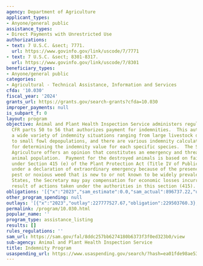 ```yaml
---
agency: Department of Agriculture
applicant_types:
- Anyone/general public
assistance_types:
- Direct Payments with Unrestricted Use
authorizations:
- text: 7 U.S.C. &sect; 7771.
  url: https://www.govinfo.gov/link/uscode/7/7771
- text: 7 U.S.C. &sect; 8301-8317.
  url: https://www.govinfo.gov/link/uscode/7/8301
beneficiary_types:
- Anyone/general public
categories:
- Agricultural - Technical Assistance, Information and Services
cfda: '10.030'
fiscal_year: '2024'
grants_url: https://grants.gov/search-grants?cfda=10.030
improper_payments: null
is_subpart_f: 0
layout: program
objective: Animal and Plant Health Inspection Service administers regulations at 9
  CFR parts 50 to 56 that authorizes payment for indemnities.  This authority covers
  a wide variety of indemnity situations ranging from large livestock depopulations
  to small fowl depopulations, and there are various indemnity calculations and processes
  for determining the indemnity value for each specific species.  The Secretary of
  Agriculture offers an opinion that constitutes an emergency and threatens the U.S.
  animal population.  Payment for the destroyed animals is based on fair market value.  Also,
  under Section 415 (e) of the Plant Protection Act (Title IV of Public Law 106-224),
  under a declaration of extraordinary emergency because of the presence of a plant
  pest or noxious weed that is new to or not known to be widely prevalent in the United
  States, the Secretary may pay compensation for economic losses incurred by as a
  result of actions taken under the authorities in this section (415).
obligations: '[{"x":"2023","sam_estimate":0.0,"sam_actual":896737.22,"usa_spending_actual":229563813.54},{"x":"2024","sam_estimate":0.0,"sam_actual":1226204.8,"usa_spending_actual":565884463.18},{"x":"2025","sam_estimate":0.0,"sam_actual":1462770.16,"usa_spending_actual":214037903.49}]'
other_program_spending: null
outlays: '[{"x":"2023","outlay":227777527.67,"obligation":229503760.3},{"x":"2024","outlay":367897603.34,"obligation":565944516.42},{"x":"2025","outlay":0.0,"obligation":214037903.49}]'
permalink: /program/10.030.html
popular_name: ''
program_type: assistance_listing
results: []
rules_regulations: ''
sam_url: https://sam.gov/fal/8ddc257bb6274180b6373f3f0ed323b0/view
sub-agency: Animal and Plant Health Inspection Service
title: Indemnity Program
usaspending_url: https://www.usaspending.gov/search/?hash=ea01fde98ae536bfcb06224a6c967443
---
```

